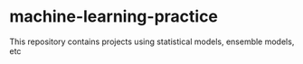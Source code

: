 # machine-learning-practice
This repository contains projects using statistical models, ensemble models, etc
